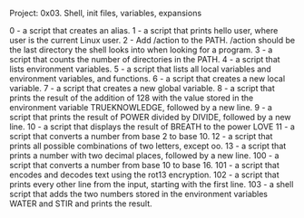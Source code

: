 Project: 0x03. Shell, init files, variables, expansions

0 - a script that creates an alias.
1 - a script that prints hello user, where user is the current Linux user.
2 - Add /action to the PATH. /action should be the last directory the shell looks into when looking for a program.
3 - a script that counts the number of directories in the PATH.
4 - a script that lists environment variables.
5 - a script that lists all local variables and environment variables, and functions.
6 - a script that creates a new local variable.
7 - a script that creates a new global variable.
8 - a script that prints the result of the addition of 128 with the value stored in the environment variable TRUEKNOWLEDGE, followed by a new line.
9 - a script that prints the result of POWER divided by DIVIDE, followed by a new line.
10 - a script that displays the result of BREATH to the power LOVE
11 - a script that converts a number from base 2 to base 10.
12 - a script that prints all possible combinations of two letters, except oo.
13 - a script that prints a number with two decimal places, followed by a new line.
100 - a script that converts a number from base 10 to base 16.
101 - a script that encodes and decodes text using the rot13 encryption.
102 - a script that prints every other line from the input, starting with the first line.
103 - a shell script that adds the two numbers stored in the environment variables WATER and STIR and prints the result.
